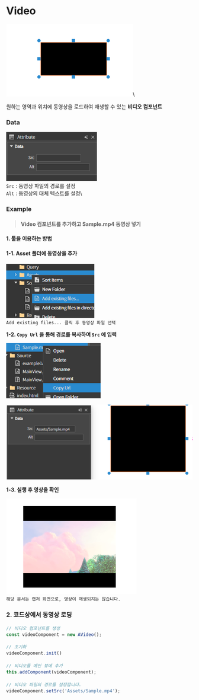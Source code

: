 # Video

![](../../.gitbook/assets/스크린샷_2025-01-23_164546.png)\


원하는 영역과 위치에 동영상을 로드하여 재생할 수 있는 **비디오 컴포넌트**

### Data

![](<../../.gitbook/assets/스크린샷_2025-01-23_164926 (1).png>)\
`Src` : 동영상 파일의 경로를 설정\
`Alt` : 동영상의 대체 텍스트를 설정\


### Example

> #### Video 컴포넌트를 추가하고 Sample.mp4 동영상 넣기

#### 1. 툴을 이용하는 방법

#### 1-1. Asset 폴더에 동영상을 추가

![](../../.gitbook/assets/스크린샷_2025-01-23_165611.png)\
`Add existing files... 클릭 후 동영상 파일 선택`

**1-2. `Copy Url` 을 통해 경로를 복사하여 `Src` 에 입력**

![](../../.gitbook/assets/스크린샷_2025-01-23_170556.png)

![](../../.gitbook/assets/스크린샷_2025-01-23_165953.png)

**1-3. 실행 후 영상을 확인**

![](../../.gitbook/assets/스크린샷_2025-01-23_170028.png)\
`해당 문서는 캡처 화면으로, 영상이 재생되지는 않습니다.`

### 2. 코드상에서 동영상 로딩

```js
// 비디오 컴포넌트를 생성
const videoComponent = new AVideo(); 

// 초기화
videoComponent.init()

// 비디오를 메인 뷰에 추가
this.addComponent(videoComponent); 

// 비디오 파일의 경로를 설정합니다. 
videoComponent.setSrc('Assets/Sample.mp4');
```

